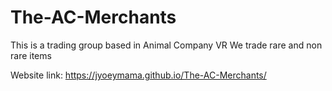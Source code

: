 # The-AC-Merchants
This is a trading group based in Animal Company VR
We trade rare and non rare items

Website link: https://jyoeymama.github.io/The-AC-Merchants/
